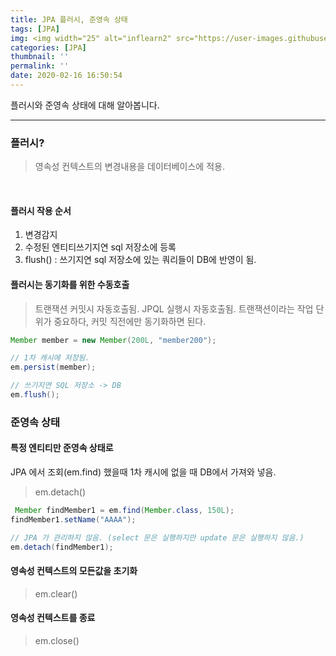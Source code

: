 ```yaml
---
title: JPA 플러시, 준영속 상태
tags: [JPA]
img: <img width="25" alt="inflearn2" src="https://user-images.githubusercontent.com/28856435/74893276-55244f00-53cf-11ea-8a6d-90ac0c4eb72a.png">
categories: [JPA]
thumbnail: ''
permalink: ''
date: 2020-02-16 16:50:54
---
```


플러시와 준영속 상태에 대해 알아봅니다.
<!-- excerpt -->
<!-- toc -->

---

### 플러시?

> 영속성 컨텍스트의 변경내용을 데이터베이스에 적용.
<br/>

#### 플러시 작용 순서

1) 변경감지
2) 수정된 엔티티쓰기지연 sql  저장소에 등록
3) flush() : 쓰기지연 sql 저장소에 있는 쿼리들이 DB에 반영이 됨.

#### 플러시는 동기화를 위한 수동호출

>트랜잭션 커밋시 자동호출됨.
JPQL 실행시 자동호출됨.
트랜잭션이라는 작업 단위가 중요하다, 커밋 직전에만 동기화하면 된다.


```java
Member member = new Member(200L, "member200");

// 1차 캐시에 저장됨.
em.persist(member);

// 쓰기지연 SQL 저장소 -> DB
em.flush();

```

### 준영속 상태

#### 특정 엔티티만 준영속 상태로
JPA 에서 조회(em.find) 했을때 1차 캐시에 없을 때 DB에서 가져와 넣음.
>em.detach()

```java
 Member findMember1 = em.find(Member.class, 150L);
findMember1.setName("AAAA");

// JPA 가 관리하지 않음. (select 문은 실행하지만 update 문은 실행하지 않음.)
em.detach(findMember1);

```
#### 영속성 컨텍스트의 모든값을 초기화
>em.clear()

#### 영속성 컨텍스트를 종료
>em.close()